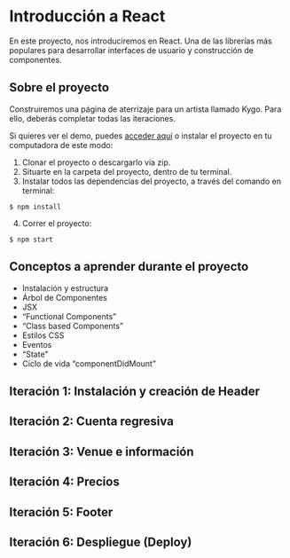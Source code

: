 # Introducción a React

En este proyecto, nos introduciremos en React. Una de las librerías más populares para desarrollar interfaces de usuario y construcción de componentes.


## Sobre el proyecto

Construiremos una página de aterrizaje para un artista llamado Kygo. Para ello, deberás completar todas las iteraciones.

Si quieres ver el demo, puedes [acceder aquí](https://mikenieva.github.io/react-basico/) o instalar el proyecto en tu computadora de este modo:

1. Clonar el proyecto o descargarlo vía zip.
2. Situarte en la carpeta del proyecto, dentro de tu terminal.
3. Instalar todos las dependencias del proyecto, a través del comando en terminal:

`$ npm install`

4. Correr el proyecto:

`$ npm start`


## Conceptos a aprender durante el proyecto
 - Instalación y estructura
 - Árbol de Componentes
 - JSX
 - “Functional Components”
 - “Class based Components”
 - Estilos CSS
 - Eventos
 - “State”
 - Ciclo de vida “componentDidMount”


## Iteración 1: Instalación y creación de Header

## Iteración 2: Cuenta regresiva

## Iteración 3: Venue e información

## Iteración 4: Precios

## Iteración 5: Footer

## Iteración 6: Despliegue (Deploy)
